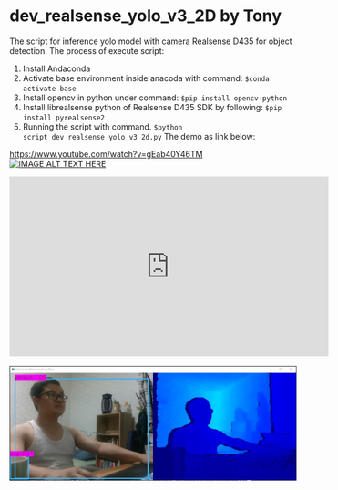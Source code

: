 # dev_realsense_yolo_v3_2D by Tony 
The script for inference yolo model with camera Realsense D435 for object detection. 
The process of execute script: 
1. Install Andaconda 
2. Activate base environment inside anacoda with command:
`$conda activate base`
3. Install opencv in python under command:
`$pip install opencv-python`
4. Install librealsense python of Realsense D435 SDK by following:
`$pip install pyrealsense2`
5. Running the script with command.
`$python script_dev_realsense_yolo_v3_2d.py`
The demo as link below:

https://www.youtube.com/watch?v=gEab40Y46TM
[![IMAGE ALT TEXT HERE](https://img.youtube.com/vi/YOUTUBE_VIDEO_ID_HERE/0.jpg)](https://www.youtube.com/watch?v=https://www.youtube.com/watch?v=gEab40Y46TM)

<iframe width="560" height="315"
src="https://www.youtube.com/watch?v=gEab40Y46TM" 
frameborder="0" 
allow="accelerometer; autoplay; encrypted-media; gyroscope; picture-in-picture" 
allowfullscreen></iframe>


[![Running](https://github.com/dovanhuong/dev_realsense_yolo_v3_2d/blob/main/Capture.JPG)](https://www.youtube.com/watch?v=gEab40Y46TM "Running")
